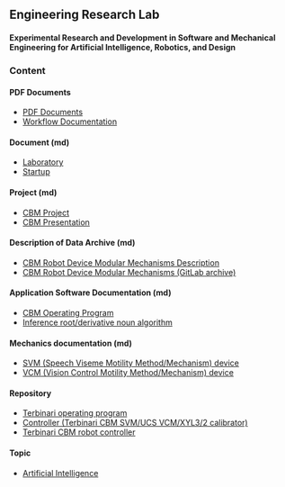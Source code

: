 ## Engineering Research Lab
#### Experimental Research and Development in Software and Mechanical Engineering for Artificial Intelligence, Robotics, and Design
### Content
#### PDF Documents
 - [PDF Documents](https://github.com/Engineering-Research-Lab/Workflow-Documentation/tree/main/Docs/PDF)
 - [Workflow Documentation](https://github.com/Engineering-Research-Lab/Workflow-Documentation)
#### Document (md)
 - [Laboratory](https://github.com/Engineering-Research-Lab/Engineering-Research-Lab/blob/main/Documentation/Project/Engineering-Research-Lab.md)
 - [Startup](https://github.com/Toy-Artificial-Intelligence-lab/Documentation/blob/main/Docs/Project/laboratory-startup.md)
#### Project (md)
 - [CBM Project](https://github.com/Engineering-Research-Lab/Engineering-Research-Lab/blob/main/Documentation/Project/CBM-Project.md)
 - [CBM Presentation](https://github.com/Toy-Artificial-Intelligence-lab/Documentation/blob/main/Docs/Project/cbm-presentation.md)
#### Description of Data Archive (md)
 - [CBM Robot Device Modular Mechanisms Description](https://github.com/ladooniani/terbinari-cbm-parts/blob/main/README.md)
 - [CBM Robot Device Modular Mechanisms (GitLab archive)](https://gitlab.com/ladooniani/terbinari-cbm-robot-mechanism)
#### Application Software Documentation (md)
 - [CBM Operating Program](https://github.com/ladooniani/terbinari-cbm/blob/main/README.md)
 - [Inference root/derivative noun algorithm](https://github.com/ladooniani/inference-root-derivative-noun/blob/main/README.md)
#### Mechanics documentation (md)
 - [SVM (Speech Viseme Motility Method/Mechanism) device]( https://github.com/ladooniani/SVM/blob/main/README.md)
 - [VCM (Vision Control Motility Method/Mechanism) device](https://github.com/ladooniani/VCM/blob/main/README.md)
#### Repository
 - [Terbinari operating program]( https://github.com/ladooniani/Terbinari-CBM-Tet)
 - [Controller (Terbinari CBM SVM/UCS VCM/XYL3/2 calibrator)](https://github.com/ladooniani/cbm-controller-calibrator)
 - [Terbinari CBM robot controller](https://github.com/ladooniani/terbinari-cbm-controller)
#### Topic
 - [Artificial Intelligence](https://github.com/Engineering-Research-Lab/Workflow-Documentation/blob/main/Docs/Topic/Artificial-Intelligence.md)

<!---
 - [Inference root algorithm](https://github.com/ladooniani/inference-root-algorithm) \
#### Links
 - [TAI lab (page)](https://ladooniani.github.io/tailab/)
 - [TAI lab static page (code repo)](https://github.com/ladooniani/tailab)
 - [TAI lab (GitLab page)](https://ladooniani.gitlab.io/tailab/)
 - [TAI lab static page (GitLab code repo)](https://gitlab.com/ladooniani/tailab)
--->
